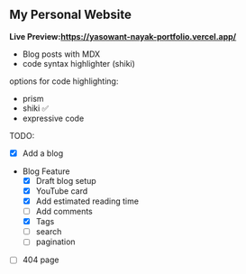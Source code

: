 ## My Personal Website


**Live Preview:https://yasowant-nayak-portfolio.vercel.app/**
<br>


- Blog posts with MDX
- code syntax highlighter (shiki)

options for code highlighting:

- prism
- shiki ✅
- expressive code

TODO:

- [x] Add a blog
- Blog Feature
  - [x] Draft blog setup
  - [x] YouTube card
  - [x] Add estimated reading time
  - [ ] Add comments
  - [x] Tags
  - [ ] search
  - [ ] pagination
- [ ] 404 page
